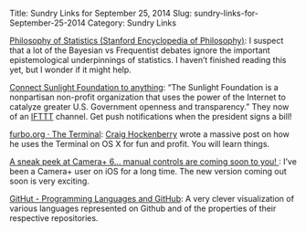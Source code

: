 Title: Sundry Links for September 25, 2014
Slug: sundry-links-for-September-25-2014
Category: Sundry Links

[Philosophy of Statistics (Stanford Encyclopedia of Philosophy)](http://plato.stanford.edu/entries/statistics/): I suspect that a lot of the Bayesian vs Frequentist debates ignore the important epistemological underpinnings of statistics. I haven’t finished reading this yet, but I wonder if it might help.

[Connect Sunlight Foundation to anything](https://ifttt.com/sunlightfoundation): “The Sunlight Foundation is a nonpartisan non-profit organization that uses the power of the Internet to catalyze greater U.S. Government openness and transparency.” They now of an [IFTTT](https://ifttt.com) channel. Get push notifications when the president signs a bill!

[furbo.org · The Terminal](http://furbo.org/2014/09/03/the-terminal/): [Craig Hockenberry](http://www.twitter.com/chockenberry) wrote a massive post on how he uses the Terminal on OS X for fun and profit. You will learn things.

[A sneak peek at Camera+ 6… manual controls are coming soon to you! ](http://snapsnapsnap.photos/a-sneak-peek-at-camera-6-manual-controls-are-coming-soon-to-you/): I’ve been a Camera+ user on iOS for a long time. The new version coming out soon is very exciting.

[GitHut - Programming Languages and GitHub](http://githut.info/): A very clever visualization of various languages represented on Github and of the properties of their respective repositories.
